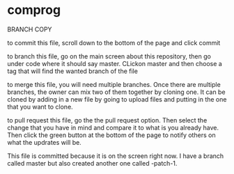 # comprog
BRANCH COPY

to commit this file, scroll down to the bottom of the page and click commit

to branch this file, go on the main screen about this repository, then go under code where it should say master. CLickon master and then choose a tag that will find the wanted branch of the file

to merge this file, you will need multiple branches. Once there are multiple branches, the owner can mix two of them together by cloning one. It can be cloned by adding in a new file by going to upload files and putting in the one that you want to clone.

to pull request this file, go the the pull request option. Then select the change that you have in mind and compare it to what is you already have. Then click the green button at the bottom of the page to notify others on what the updrates will be.



This file is committed because it is on the screen right now.
I have a branch called master but also created another one called -patch-1.
